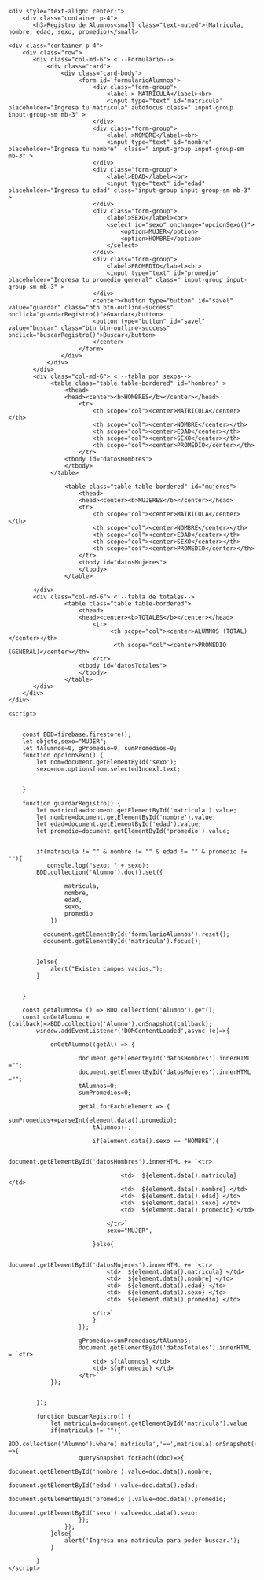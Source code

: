 <!DOCTYPE html>
<html lang="en">
<head>
    <meta charset="UTF-8">
    <meta name="viewport" content="width=device-width, initial-scale=1.0">
    <title>Registrar Alumnos</title>
    <link rel="stylesheet" href="https://stackpath.bootstrapcdn.com/bootswatch/4.5.2/cyborg/bootstrap.min.css">
</head>
<body>
   
    <div style="text-align: center;">
        <div class="container p-4">
           <h3>Registro de Alumnos<small class="text-muted">(Matricula, nombre, edad, sexo, promedio)</small>
</h3>
        </div>
    </div>
 
    <div class="container p-4">
        <div class="row">
           <div class="col-md-6"> <!--Formulario-->
               <div class="card">
                   <div class="card-body">
                        <form id='formularioAlumnos'>
                            <div class="form-group">
                                <label > MATRICULA</label><br>
                                <input type="text" id='matricula' placeholder="Ingresa tu matricula" autofocus class=" input-group input-group-sm mb-3" >
                            </div>
                            <div class="form-group">
                                <label >NOMBRE</label><br>
                                <input type="text" id="nombre" placeholder="Ingresa tu nombre"  class=" input-group input-group-sm mb-3" >
                            </div>
                            <div class="form-group">
                                <label>EDAD</label><br>
                                <input type="text" id="edad" placeholder="Ingresa tu edad" class="input-group input-group-sm mb-3" >
                            </div>
                            <div class="form-group">
                                <label>SEXO</label><br>
                                <select id="sexo" onchange="opcionSexo()">
                                    <option>MUJER</option>
                                    <option>HOMBRE</option>
                                </select>
                            </div>
                            <div class="form-group">
                                <label>PROMEDIO</label><br>
                                <input type="text" id="promedio" placeholder="Ingresa tu promedio general" class=" input-group input-group-sm mb-3" >
                            </div>
                            <center><button type="button" id="savel" value="guardar" class="btn btn-outline-success" onclick="guardarRegistro()">Guardar</button>
                            <button type="button" id="savel" value="buscar" class="btn btn-outline-success" onclick="buscarRegistro()">Buscar</button>
                            </center>
                        </form>
                   </div>
               </div>
           </div>
           <div class="col-md-6"> <!--tabla por sexos-->
                <table class="table table-bordered" id="hombres" >
                    <thead>
                    <head><center><b>HOMBRES</b></center></head>
                        <tr>
                            <th scope="col"><center>MATRICULA</center></th>
                            <th scope="col"><center>NOMBRE</center></th>
                            <th scope="col"><center>EDAD</center></th>
                            <th scope="col"><center>SEXO</center></th>
                            <th scope="col"><center>PROMEDIO</center></th>
                        </tr>
                    <tbody id="datosHombres">  
                    </tbody>
                </table>
        
                    <table class="table table-bordered" id="mujeres">
                        <thead>
                        <head><center><b>MUJERES</b></center></head> 
                        <tr>
                            <th scope="col"><center>MATRICULA</center></th>
                            <th scope="col"><center>NOMBRE</center></th>
                            <th scope="col"><center>EDAD</center></th>
                            <th scope="col"><center>SEXO</center></th>
                            <th scope="col"><center>PROMEDIO</center></th>
                        </tr>
                        <tbody id="datosMujeres">
                        </tbody>
                    </table>
               
           </div>
           <div class="col-md-6"> <!--tabla de totales-->
                    <table class="table table-bordered">
                        <thead>
                        <head><center><b>TOTALES</b></center></head>
                            <tr>
                                 <th scope="col"><center>ALUMNOS (TOTAL)</center></th>
                                  <th scope="col"><center>PROMEDIO (GENERAL)</center></th>
                            </tr>
                        <tbody id="datosTotales">                              
                        </tbody>
                    </table>
           </div>
        </div>
    </div>


   <!-- The core Firebase JS SDK is always required and must be listed first -->
<script src="https://www.gstatic.com/firebasejs/7.24.0/firebase-app.js"></script>

<!-- TODO: Add SDKs for Firebase products that you want to use
     https://firebase.google.com/docs/web/setup#available-libraries -->
<script src="https://www.gstatic.com/firebasejs/7.24.0/firebase-firestore.js"></script>
<script>
  // Your web app's Firebase configuration
  var firebaseConfig = {
    apiKey: "AIzaSyBV8w2gk8hnq6JtX4Unqvqaa8OytpiRUOs",
    authDomain: "registroalumnos-7d7b9.firebaseapp.com",
    databaseURL: "https://registroalumnos-7d7b9.firebaseio.com",
    projectId: "registroalumnos-7d7b9",
    storageBucket: "registroalumnos-7d7b9.appspot.com",
    messagingSenderId: "902359392097",
    appId: "1:902359392097:web:cd8119130e0aa386dd6f20"
  };
  // Initialize Firebase
  firebase.initializeApp(firebaseConfig);
</script>
    <script>

         
        const BDD=firebase.firestore();
        let objeto,sexo="MUJER";
        let tAlumnos=0, gPromedio=0, sumPromedios=0;
        function opcionSexo() {
            let nom=document.getElementById('sexo');
            sexo=nom.options[nom.selectedIndex].text;
            
            
        }
       
        function guardarRegistro() {
            let matricula=document.getElementById('matricula').value;
            let nombre=document.getElementById('nombre').value;
            let edad=document.getElementById('edad').value;
            let promedio=document.getElementById('promedio').value;
            
           
            if(matricula != "" & nombre != "" & edad != "" & promedio != ""){
               console.log("sexo: " + sexo);
            BDD.collection('Alumno').doc().set({
                
                    matricula,
                    nombre,
                    edad,
                    sexo,
                    promedio
                })
             
              document.getElementById('formularioAlumnos').reset();
              document.getElementById('matricula').focus();
              
              
            }else{
                alert("Existen campos vacios.");
            }

            
        }

        const getAlumnos= () => BDD.collection('Alumno').get();
        const onGetAlumno = (callback)=>BDD.collection('Alumno').onSnapshot(callback);
            window.addEventListener('DOMContentLoaded',async (e)=>{
                
                onGetAlumno((getAl) => {
                       
                        document.getElementById('datosHombres').innerHTML ="";
                        document.getElementById('datosMujeres').innerHTML ="";
                        tAlumnos=0;
                        sumPromedios=0;

                        getAl.forEach(element => {
                            sumPromedios+=parseInt(element.data().promedio);
                            tAlumnos++;
                            
                            if(element.data().sexo == "HOMBRE"){
                                    
                                document.getElementById('datosHombres').innerHTML += `<tr>
                                
                                    <td>  ${element.data().matricula} </td>
                                    <td>  ${element.data().nombre} </td>
                                    <td>  ${element.data().edad} </td>
                                    <td>  ${element.data().sexo} </td>
                                    <td>  ${element.data().promedio} </td>
                                
                                </tr>`
                                sexo="MUJER";
                        
                            }else{
                                
                                document.getElementById('datosMujeres').innerHTML += `<tr>
                                <td>  ${element.data().matricula} </td>
                                <td>  ${element.data().nombre} </td>
                                <td>  ${element.data().edad} </td>
                                <td>  ${element.data().sexo} </td>
                                <td>  ${element.data().promedio} </td>
                            
                            </tr>`
                            }
                        });

                        gPromedio=sumPromedios/tAlumnos;
                        document.getElementById('datosTotales').innerHTML = `<tr> 
                            <td> ${tAlumnos} </td>
                            <td> ${gPromedio} </td>
                        </tr>`
                });
                
               
            });

            function buscarRegistro() {
                let matricula=document.getElementById('matricula').value
                if(matricula != ""){
                    BDD.collection('Alumno').where('matricula','==',matricula).onSnapshot((querySnapshot) =>{
                        querySnapshot.forEach((doc)=>{
                            document.getElementById('nombre').value=doc.data().nombre;
                            document.getElementById('edad').value=doc.data().edad;
                            document.getElementById('promedio').value=doc.data().promedio;
                            document.getElementById('sexo').value=doc.data().sexo;
                        });
                    });
                }else{
                    alert('Ingresa una matricula para poder buscar.');
                }
                
            }
    </script>
    
</body>
</html>
